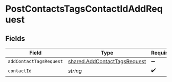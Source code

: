 # PostContactsTagsContactIdAddRequest


## Fields

| Field                                                                               | Type                                                                                | Required                                                                            | Description                                                                         |
| ----------------------------------------------------------------------------------- | ----------------------------------------------------------------------------------- | ----------------------------------------------------------------------------------- | ----------------------------------------------------------------------------------- |
| `addContactTagsRequest`                                                             | [shared.AddContactTagsRequest](../../../sdk/models/shared/addcontacttagsrequest.md) | :heavy_minus_sign:                                                                  | N/A                                                                                 |
| `contactId`                                                                         | *string*                                                                            | :heavy_check_mark:                                                                  | N/A                                                                                 |